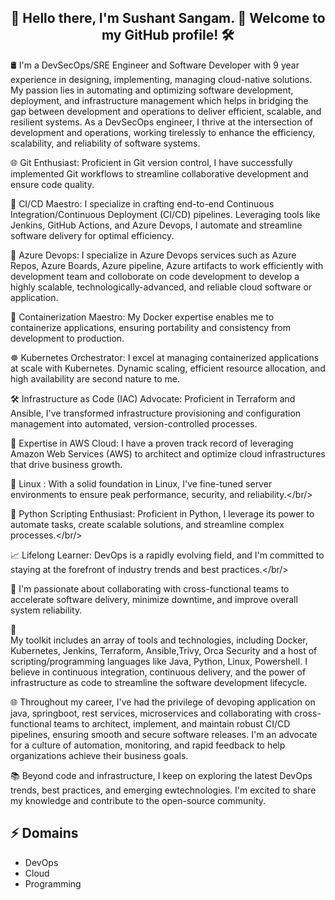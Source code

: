 <h2 align="center">👋 Hello there, I'm Sushant Sangam. 🚀 Welcome to my GitHub profile! 🛠️ </h2>

🛢️ I'm a DevSecOps/SRE Engineer and Software Developer with 9 year experience in designing, implementing, managing cloud-native solutions. My passion lies in automating and optimizing software development, deployment, and infrastructure management which helps in bridging the gap between development and operations to deliver efficient, scalable, and resilient systems. As a DevSecOps engineer, I thrive at the intersection of development and operations, working tirelessly to enhance the efficiency, scalability, and reliability of software systems.</br>


🌐 Git Enthusiast: Proficient in Git version control, I have successfully implemented Git workflows to streamline collaborative development and ensure code quality.

🚀 CI/CD Maestro: I specialize in crafting end-to-end Continuous Integration/Continuous Deployment (CI/CD) pipelines. Leveraging tools like Jenkins, GitHub Actions, and Azure Devops, I automate and streamline software delivery for optimal efficiency.

💼 Azure Devops: I specialize in Azure Devops services such as Azure Repos, Azure Boards, Azure pipeline, Azure artifacts to work efficiently with development team and colloborate on code development to develop a highly scalable, technologically-advanced, and reliable cloud software or application. 

🐳 Containerization Maestro: My Docker expertise enables me to containerize applications, ensuring portability and consistency from development to production.

☸️ Kubernetes Orchestrator: I excel at managing containerized applications at scale with Kubernetes. Dynamic scaling, efficient resource allocation, and high availability are second nature to me.

🛠️ Infrastructure as Code (IAC) Advocate: Proficient in Terraform and Ansible, I've transformed infrastructure provisioning and configuration management into automated, version-controlled processes.

💼 Expertise in AWS Cloud: I have a proven track record of leveraging Amazon Web Services (AWS) to architect and optimize cloud infrastructures that drive business growth.

🐧 Linux : With a solid foundation in Linux, I've fine-tuned server environments to ensure peak performance, security, and reliability.</br/>

🐍 Python Scripting Enthusiast: Proficient in Python, I leverage its power to automate tasks, create scalable solutions, and streamline complex processes.</br/>

📈 Lifelong Learner: DevOps is a rapidly evolving field, and I'm committed to staying at the forefront of industry trends and best practices.</br/>

🤝 I'm passionate about collaborating with cross-functional teams to accelerate software delivery, minimize downtime, and improve overall system reliability.</br>


🔧 <br>My toolkit includes an array of tools and technologies, including Docker, Kubernetes, Jenkins, Terraform, Ansible,Trivy, Orca Security and a host of scripting/programming languages like Java, Python, Linux, Powershell. I believe in continuous integration, continuous delivery, and the power of infrastructure as code to streamline the software development lifecycle.</br>

🌐 Throughout my career, I've had the privilege of devoping application on java, springboot, rest services, microservices and collaborating with cross-functional teams to architect, implement, and maintain robust CI/CD pipelines, ensuring smooth and secure software releases. I'm an advocate for a culture of automation, monitoring, and rapid feedback to help organizations achieve their business goals.</br>

📚 Beyond code and infrastructure, I keep on exploring the latest DevOps trends, best practices, and emerging ewtechnologies. I'm excited to share my knowledge and contribute to the open-source community. </br>


## ⚡ Domains
- DevOps
- Cloud
- Programming
